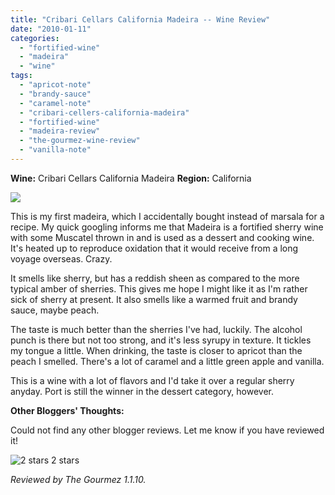 ```yaml
---
title: "Cribari Cellars California Madeira -- Wine Review"
date: "2010-01-11"
categories:
  - "fortified-wine"
  - "madeira"
  - "wine"
tags:
  - "apricot-note"
  - "brandy-sauce"
  - "caramel-note"
  - "cribari-cellers-california-madeira"
  - "fortified-wine"
  - "madeira-review"
  - "the-gourmez-wine-review"
  - "vanilla-note"
---
```


**Wine:** Cribari Cellars California Madeira **Region:** California

![](http://www.rebeccagomezfarrell.com/gourmez/photos/cribarimadeira.JPG)

This is my first madeira, which I accidentally bought instead of marsala for a recipe. My quick googling informs me that Madeira is a fortified sherry wine with some Muscatel thrown in and is used as a dessert and cooking wine. It's heated up to reproduce oxidation that it would receive from a long voyage overseas. Crazy.

It smells like sherry, but has a reddish sheen as compared to the more typical amber of sherries. This gives me hope I might like it as I'm rather sick of sherry at present. It also smells like a warmed fruit and brandy sauce, maybe peach.

The taste is much better than the sherries I've had, luckily. The alcohol punch is there but not too strong, and it's less syrupy in texture. It tickles my tongue a little. When drinking, the taste is closer to apricot than the peach I smelled. There's a lot of caramel and a little green apple and vanilla.

This is a wine with a lot of flavors and I'd take it over a regular sherry anyday. Port is still the winner in the dessert category, however.

**Other Bloggers' Thoughts:**

Could not find any other blogger reviews. Let me know if you have reviewed it!




<div class="caption">

![2 stars](http://www.rebeccagomezfarrell.com/wp-content/uploads/2009/02/rating_chicken11.gif "rating_chicken11") 2 stars</div>


_Reviewed by The Gourmez 1.1.10._
